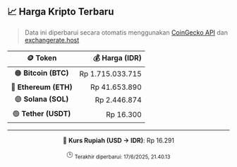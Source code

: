 

<!-- HARGA_KRIPTO -->
## 📈 Harga Kripto Terbaru

> Data ini diperbarui secara otomatis menggunakan [CoinGecko API](https://www.coingecko.com/) dan [exchangerate.host](https://exchangerate.host/)

<div align="center">

| 🪙 Token | 💰 Harga (IDR) |
|:------:|---------------:|
| 🟠 **Bitcoin (BTC)**   | Rp 1.715.033.715 |
| 🔵 **Ethereum (ETH)**  | Rp 41.653.890 |
| 🟣 **Solana (SOL)**    | Rp 2.446.874 |
| 🟢 **Tether (USDT)**   | Rp 16.300 |

---

💱 **Kurs Rupiah (USD → IDR)**: Rp 16.291

🕒 <sub>Terakhir diperbarui: 17/6/2025, 21.40.13</sub>

</div>
<!-- /HARGA_KRIPTO -->